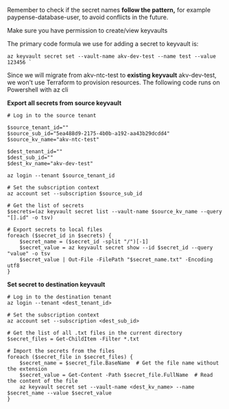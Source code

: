 Remember to check if the secret names **follow the pattern,** for example paypense-database-user, to avoid conflicts in the future.

Make sure you have permission to create/view keyvaults

The primary code formula we use for adding a secret to keyvault is:
```
az keyvault secret set --vault-name akv-dev-test --name test --value 123456 `
```
Since we will migrate from akv-ntc-test to **existing keyvault** akv-dev-test, we 
won't use Terraform to provision resources. The following code runs on Powershell with az cli

**Export all secrets from source keyvault**


```
# Log in to the source tenant

$source_tenant_id=""
$source_sub_id="5ea488d9-2175-4b0b-a192-aa43b29dcdd4"
$source_kv_name="akv-ntc-test"

$dest_tenant_id=""
$dest_sub_id=""
$dest_kv_name="akv-dev-test"

az login --tenant $source_tenant_id

# Set the subscription context
az account set --subscription $source_sub_id

# Get the list of secrets
$secrets=(az keyvault secret list --vault-name $source_kv_name --query "[].id" -o tsv)

# Export secrets to local files
foreach ($secret_id in $secrets) {
    $secret_name = ($secret_id -split "/")[-1]
    $secret_value = az keyvault secret show --id $secret_id --query "value" -o tsv
    $secret_value | Out-File -FilePath "$secret_name.txt" -Encoding utf8
}
```
**Set secret to destination keyvault**


```
# Log in to the destination tenant
az login --tenant <dest_tenant_id>

# Set the subscription context
az account set --subscription <dest_sub_id>

# Get the list of all .txt files in the current directory
$secret_files = Get-ChildItem -Filter *.txt

# Import the secrets from the files
foreach ($secret_file in $secret_files) {
    $secret_name = $secret_file.BaseName  # Get the file name without the extension
    $secret_value = Get-Content -Path $secret_file.FullName  # Read the content of the file
    az keyvault secret set --vault-name <dest_kv_name> --name $secret_name --value $secret_value
}
```
